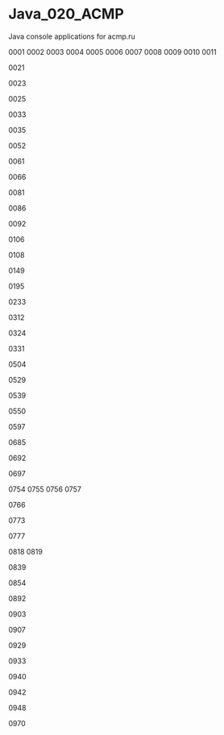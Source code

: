 # Java_020_ACMP
Java console applications for acmp.ru

0001
0002
0003
0004
0005
0006
0007
0008
0009
0010
0011

0021

0023

0025

0033

0035

0052

0061

0066

0081

0086

0092

0106

0108

0149

0195

0233

0312

0324

0331

0504

0529

0539

0550

0597

0685

0692

0697

0754
0755
0756
0757

0766

0773

0777

0818
0819

0839

0854

0892

0903

0907

0929

0933

0940

0942

0948

0970